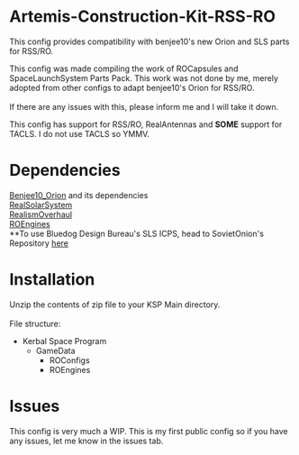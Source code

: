 # Artemis-Construction-Kit-RSS-RO
This config provides compatibility with benjee10's new Orion and SLS parts for RSS/RO.

This config was made compiling the work of ROCapsules and SpaceLaunchSystem Parts Pack. This work was not done by me, merely adopted from other configs to adapt benjee10's Orion for RSS/RO.<br>
<br>If there are any issues with this, please inform me and I will take it down.  

This config has support for RSS/RO, RealAntennas and **SOME** support for TACLS. I do not use TACLS so YMMV.

# Dependencies
[Benjee10_Orion](https://github.com/benjee10/Benjee10_Orion) and its dependencies  
[RealSolarSystem](https://github.com/KSP-RO/RealSolarSystem)   
[RealismOverhaul](https://github.com/KSP-RO/RealismOverhaul)   
[ROEngines](https://github.com/KSP-RO/ROEngines)   
**To use Bluedog Design Bureau's SLS ICPS, head to SovietOnion's Repository [here](https://github.com/SovietOnion1608/RealismOverhaul/tree/BDB-RO-Configs)   

# Installation
Unzip the contents of zip file to your KSP Main directory.<br><br>
File structure:  
* Kerbal Space Program  
  * GameData  
    * ROConfigs
    * ROEngines
# Issues
This config is very much a WIP. This is my first public config so if you have any issues, let me know in the issues tab. 
